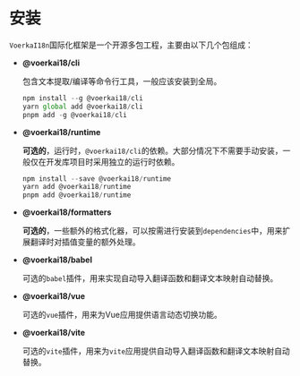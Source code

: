 
# 安装

`VoerkaI18n`国际化框架是一个开源多包工程，主要由以下几个包组成：

- **@voerkai18/cli**

  包含文本提取/编译等命令行工具，一般应该安装到全局。

  ```javascript
  npm install --g @voerkai18/cli
  yarn global add @voerkai18/cli
  pnpm add -g @voerkai18/cli
  ```
  
- **@voerkai18/runtime**

  **可选的**，运行时，`@voerkai18/cli`的依赖。大部分情况下不需要手动安装，一般仅在开发库项目时采用独立的运行时依赖。

  ```javascript
  npm install --save @voerkai18/runtime
  yarn add @voerkai18/runtime
  pnpm add @voerkai18/runtime
  ```
  
- **@voerkai18/formatters**

  **可选的**，一些额外的格式化器，可以按需进行安装到`dependencies`中，用来扩展翻译时对插值变量的额外处理。
  
- **@voerkai18/babel**
  
  可选的`babel`插件，用来实现自动导入翻译函数和翻译文本映射自动替换。
  
- **@voerkai18/vue**
  
  可选的`vue`插件，用来为Vue应用提供语言动态切换功能。
  
- **@voerkai18/vite**
  
  可选的`vite`插件，用来为`vite`应用提供自动导入翻译函数和翻译文本映射自动替换。
